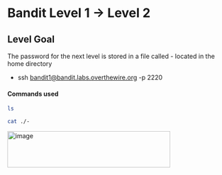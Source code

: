 # Bandit Level 1 → Level 2

## Level Goal
The password for the next level is stored in a file called - located in the home directory

- ssh bandit1@bandit.labs.overthewire.org -p 2220

#### Commands used
```bash
ls 
```
```bash
cat ./-
```
<img width="367" height="82" alt="image" src="https://github.com/user-attachments/assets/dedd16c2-ede3-4840-9953-62411b37eb3f" />

